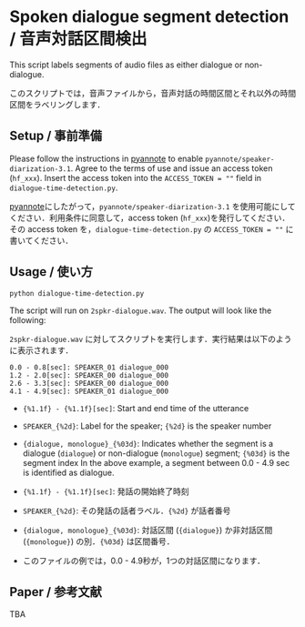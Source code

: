 # Spoken dialogue segment detection / 音声対話区間検出
This script labels segments of audio files as either dialogue or non-dialogue.

このスクリプトでは，音声ファイルから，音声対話の時間区間とそれ以外の時間区間をラベリングします．


## Setup / 事前準備
Please follow the instructions in [pyannote](https://github.com/pyannote/pyannote-audio) to enable `pyannote/speaker-diarization-3.1`. Agree to the terms of use and issue an access token (`hf_xxx`). Insert the access token into the `ACCESS_TOKEN = ""` field in `dialogue-time-detection.py`.

[pyannote](https://github.com/pyannote/pyannote-audio)にしたがって，`pyannote/speaker-diarization-3.1` を使用可能にしてください．利用条件に同意して，access token (`hf_xxx`)を発行してください．その access token を，`dialogue-time-detection.py` の `ACCESS_TOKEN = ""` に書いてください．

## Usage / 使い方
```
python dialogue-time-detection.py
```
The script will run on `2spkr-dialogue.wav`. The output will look like the following:

`2spkr-dialogue.wav` に対してスクリプトを実行します．実行結果は以下のように表示されます．
```
0.0 - 0.8[sec]: SPEAKER_01 dialogue_000
1.2 - 2.0[sec]: SPEAKER_00 dialogue_000
2.6 - 3.3[sec]: SPEAKER_00 dialogue_000
4.1 - 4.9[sec]: SPEAKER_01 dialogue_000
```
- `{%1.1f} - {%1.1f}[sec]`: Start and end time of the utterance
- `SPEAKER_{%2d}`: Label for the speaker; `{%2d}` is the speaker number
- `{dialogue, monologue}_{%03d}`: Indicates whether the segment is a dialogue (`dialogue`) or non-dialogue (`monologue`) segment; `{%03d}` is the segment index
In the above example, a segment between 0.0 - 4.9 sec is identified as dialogue.


- `{%1.1f} - {%1.1f}[sec]`: 発話の開始終了時刻
- `SPEAKER_{%2d}`: その発話の話者ラベル．`{%2d}` が話者番号
- `{dialogue, monologue}_{%03d}`: 対話区間 (`{dialogue}`) か非対話区間 (`{monologue}`) の別．`{%03d}` は区間番号．
- このファイルの例では，0.0 - 4.9秒が，1つの対話区間になります．

## Paper / 参考文献
TBA